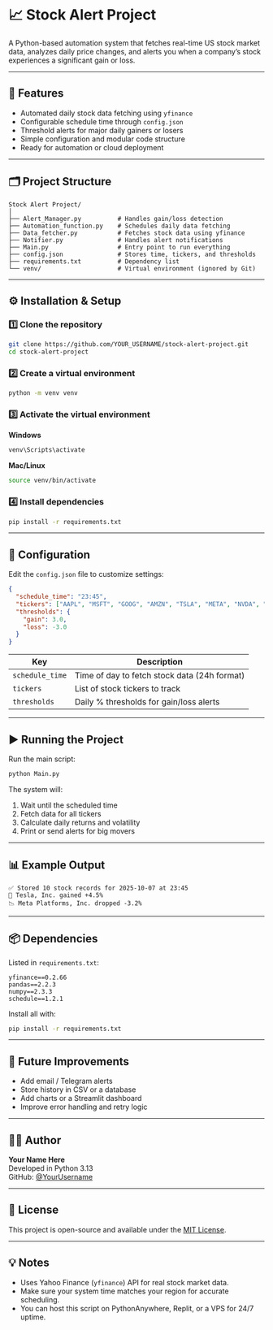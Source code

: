 # 📈 Stock Alert Project

A Python-based automation system that fetches real-time US stock market data, analyzes daily price changes, and alerts you when a company’s stock experiences a significant gain or loss.

---

## 🚀 Features

- Automated daily stock data fetching using `yfinance`
- Configurable schedule time through `config.json`
- Threshold alerts for major daily gainers or losers
- Simple configuration and modular code structure
- Ready for automation or cloud deployment

---

## 🗂️ Project Structure

```
Stock Alert Project/
│
├── Alert_Manager.py          # Handles gain/loss detection
├── Automation_function.py    # Schedules daily data fetching
├── Data_fetcher.py           # Fetches stock data using yfinance
├── Notifier.py               # Handles alert notifications
├── Main.py                   # Entry point to run everything
├── config.json               # Stores time, tickers, and thresholds
├── requirements.txt          # Dependency list
└── venv/                     # Virtual environment (ignored by Git)
```

---

## ⚙️ Installation & Setup

### 1️⃣ Clone the repository
```bash
git clone https://github.com/YOUR_USERNAME/stock-alert-project.git
cd stock-alert-project
```

### 2️⃣ Create a virtual environment
```bash
python -m venv venv
```

### 3️⃣ Activate the virtual environment

**Windows**
```bash
venv\Scripts\activate
```

**Mac/Linux**
```bash
source venv/bin/activate
```

### 4️⃣ Install dependencies
```bash
pip install -r requirements.txt
```

---

## 🧩 Configuration

Edit the `config.json` file to customize settings:

```json
{
  "schedule_time": "23:45",
  "tickers": ["AAPL", "MSFT", "GOOG", "AMZN", "TSLA", "META", "NVDA", "NFLX", "JPM", "DIS"],
  "thresholds": {
    "gain": 3.0,
    "loss": -3.0
  }
}
```

| Key | Description |
|------|--------------|
| `schedule_time` | Time of day to fetch stock data (24h format) |
| `tickers` | List of stock tickers to track |
| `thresholds` | Daily % thresholds for gain/loss alerts |

---

## ▶️ Running the Project

Run the main script:

```bash
python Main.py
```

The system will:
1. Wait until the scheduled time
2. Fetch data for all tickers
3. Calculate daily returns and volatility
4. Print or send alerts for big movers

---

## 📊 Example Output

```
✅ Stored 10 stock records for 2025-10-07 at 23:45
🚀 Tesla, Inc. gained +4.5%
📉 Meta Platforms, Inc. dropped -3.2%
```

---

## 📦 Dependencies

Listed in `requirements.txt`:

```
yfinance==0.2.66
pandas==2.2.3
numpy==2.3.3
schedule==1.2.1
```

Install all with:
```bash
pip install -r requirements.txt
```

---

## 🧠 Future Improvements

- Add email / Telegram alerts  
- Store history in CSV or a database  
- Add charts or a Streamlit dashboard  
- Improve error handling and retry logic  

---

## 👨‍💻 Author

**Your Name Here**  
Developed in Python 3.13  
GitHub: [@YourUsername](https://github.com/YourUsername)

---

## 🪪 License

This project is open-source and available under the [MIT License](LICENSE).

---

## 💡 Notes

- Uses Yahoo Finance (`yfinance`) API for real stock market data.  
- Make sure your system time matches your region for accurate scheduling.  
- You can host this script on PythonAnywhere, Replit, or a VPS for 24/7 uptime.

